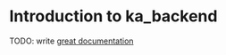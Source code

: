 # Introduction to ka_backend

TODO: write [great documentation](http://jacobian.org/writing/what-to-write/)
